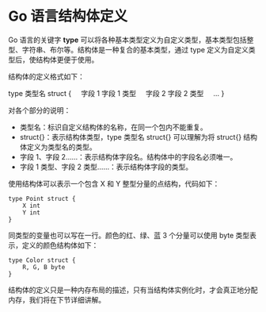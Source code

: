 # Go 语言结构体定义

Go 语言的关键字 **type** 可以将各种基本类型定义为自定义类型，基本类型包括整型、字符串、布尔等。结构体是一种复合的基本类型，通过 type 定义为自定义类型后，使结构体更便于使用。

结构体的定义格式如下：

type 类型名 struct {
    字段 1 字段 1 类型
    字段 2 字段 2 类型
    …
}

对各个部分的说明：

*   类型名：标识自定义结构体的名称，在同一个包内不能重复。
*   struct{}：表示结构体类型，type 类型名 struct{} 可以理解为将 struct{} 结构体定义为类型名的类型。
*   字段 1、字段 2……：表示结构体字段名。结构体中的字段名必须唯一。
*   字段 1 类型、字段 2 类型……：表示结构体字段的类型。

使用结构体可以表示一个包含 X 和 Y 整型分量的点结构，代码如下：

```
type Point struct {
    X int
    Y int
}
```

同类型的变量也可以写在一行。颜色的红、绿、蓝 3 个分量可以使用 byte 类型表示，定义的颜色结构体如下：

```
type Color struct {
    R, G, B byte
}
```

结构体的定义只是一种内存布局的描述，只有当结构体实例化时，才会真正地分配内存，我们将在下节详细讲解。